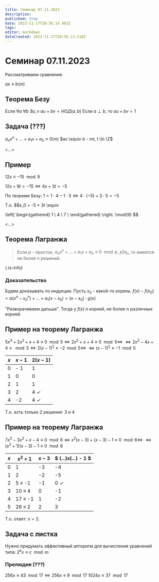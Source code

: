 ```yaml
---
title: Семинар 07.11.2023
description: 
published: true
date: 2023-11-17T20:56:14.463Z
tags: 
editor: markdown
dateCreated: 2023-11-17T20:56:13.518Z
---
```


# Семинар 07.11.2023

Рассматриваем сравнения.

$ax \equiv b (m)$

## Теорема Безу

Если $\forall{a}\ \forall{b}\ \exists{u, v}\ au + bv = НОД(a, b)$
Если $a\perp b$, то $au + bv = 1$

## Задача (???)

$a_n x^n + ... + a_1 x + a_0 \equiv 0 (m)$
$ax \equiv b - mt, t \in \Z$

<...>

## Пример

$12x \equiv -15 \mod{9}$

$12x + 9t = -15 \Leftrightarrow 4x + 3t = -5$

По теореме Безу: 
$1 = 1 \cdot 4 - 1 \cdot 3 \Leftrightarrow 4 \cdot (-5) + 3 \cdot 5 = -5$

Т.о.
$$x_0 = -5 + 3t \equiv

\left[ 
      \begin{gathered} 
        1 \\ 
        4 \\ 
        7 \\
      \end{gathered} 
\right. \mod{9}
$$

<...>

## Теорема Лагранжа

> Если $p$ - простое, $a_n x^n + ... + a_1 x + a_0 \equiv 0 \mod{p}$, $p | a_n$, то имеется не более n решений.
> 
{.is-info}

### Доказательство
Будем доказывать по индукции.
Пусть $x_0$ - какой-то корень.
$f(x) - f(x_0) = a(x^n - x_0^n) + ... + a_1 (x - x_0) = (x - x_0) \cdot g(x)$

"Разворачиваем дальше". Тогда у $f(x)$ n корней, не более n различных корней.

## Пример на теорему Лагранжа

$5x^3 + 2x^2 + x + 4 \equiv 0 \mod{5} \Leftrightarrow 2x^2 + x + 4 \equiv 0 \mod{5} \Leftrightarrow$
$\Leftrightarrow 2x^2 -4x + 4 \equiv \mod{5} \Leftrightarrow 2(x - 1) ^ 2 \equiv -2 \mod{5} \Leftrightarrow$
$\Leftrightarrow (x - 1)^2 \equiv -1 \mod{5}$

| $x$ | $x - 1$ | $2(x - 1)$ |
| --- | --- | --- |
| 0 | - 1 | 1|
|1|0|0|
|2|1|1|
|3|2|4 $\checkmark$|
|4|-2|4 $\checkmark$|

Т.о. есть только 2 решения: 3 и 4

## Пример на теорему Лагранжа

$7x^3 -3x^2 +x - 4 \equiv 0 \mod{6} \Leftrightarrow x^2(x - 3) + (x - 3) - 1 \equiv 0 \mod{6} \Leftrightarrow$
$\Leftrightarrow (x^2 + 1)(x - 3) -1 \equiv 0 \mod{6}$

| $x$|$x^2 + 1$|$x - 3$| $ (...)x(...) - 1 $ |
| --- | --- | --- | --- |
| 0 | 1 | -3 | -4 |
| 1 | 2 | -2 | -5 |
| 2 | 5 $\equiv$ -1 | -1 | 0 $\checkmark$ |
| 3 | 10 $\equiv$ 4 | 0 | -1 |
| 4 | 17 $\equiv$ -1 | 1 | -2 |
| 5 | 26 $\equiv$ 2 | 2 | 3 |

Т.о. ответ: $x = 2$.

## Задача с листка

Нужно придумать эффективный алгоритм для вычисления уравнений типа:
$2 ^ k x \equiv c \mod{m}$

### Прелюдия (???)

$256x \equiv 43 \mod{17} \Leftrightarrow 256x \equiv 9 \mod{17}$
$1024x \equiv 37 \mod{17}$


